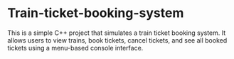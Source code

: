 # Train-ticket-booking-system
This is a simple C++ project that simulates a train ticket booking system. It allows users to view trains, book tickets, cancel tickets, and see all booked tickets using a menu-based console interface.
